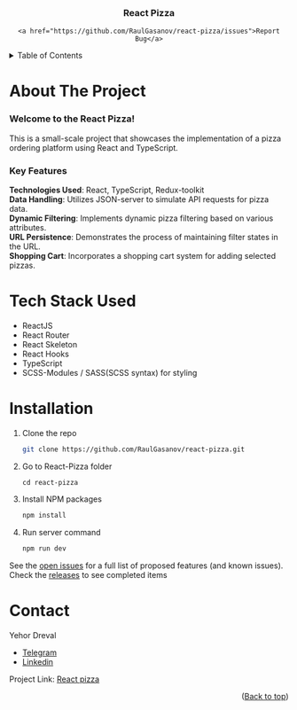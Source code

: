 <div id="top"></div>

<!-- PROJECT LOGO -->
<br />
<div align="center">

<h3 align="center">React Pizza</h3>

  <p align="center">
    
    <a href="https://github.com/RaulGasanov/react-pizza/issues">Report Bug</a>

  </p>
</div>

<!-- TABLE OF CONTENTS -->
<details>
  <summary>Table of Contents</summary>
  <ol>
   <li>
      <a href="#about-the-project">About The Project</a>
    </li>
    <li><a href="#stack">Stack</a></li>  
    <li><a href="#preview">Preview</a></li> 
    <li><a href="#instalation">Installation</a></li>
    <li><a href="#contact">Contact</a></li>
  </ol>
</details>

<!-- ABOUT THE PROJECT -->

# About The Project

### Welcome to the React Pizza!

This is a small-scale project that showcases the implementation of a pizza ordering platform using React and TypeScript.

### Key Features

**Technologies Used**: React, TypeScript, Redux-toolkit  
**Data Handling**: Utilizes JSON-server to simulate API requests for pizza data.  
**Dynamic Filtering**: Implements dynamic pizza filtering based on various attributes.  
**URL Persistence**: Demonstrates the process of maintaining filter states in the URL.  
**Shopping Cart**: Incorporates a shopping cart system for adding selected pizzas.

<div id="stack"></div>

# Tech Stack Used

- ReactJS
- React Router
- React Skeleton
- React Hooks
- TypeScript
- SCSS-Modules / SASS(SCSS syntax) for styling
<!-- GETTING STARTED -->

<div id="instalation"></div>

# Installation

1. Clone the repo
   ```sh
   git clone https://github.com/RaulGasanov/react-pizza.git
   ```
2. Go to React-Pizza folder
   ```
   cd react-pizza
   ```
3. Install NPM packages
   ```sh
   npm install
   ```
4. Run server command
   ```sh
   npm run dev
   ```

See the [open issues](https://github.com/RaulGasanov/react-pizza/issues) for a full list of proposed features (and known issues).  
Check the [releases](https://github.com/RaulGasanov/react-pizza/releases) to see completed items

<!-- CONTACT -->

# Contact

Yehor Dreval

- [Telegram](https://t.me/raulgasanov)
- [Linkedin](https://www.linkedin.com/in/raul-gasanov)

Project Link: [React pizza](https://github.com/RaulGasanov/react-pizza/)

<p align="right">(<a href="#top">Back to top</a>)</p>
